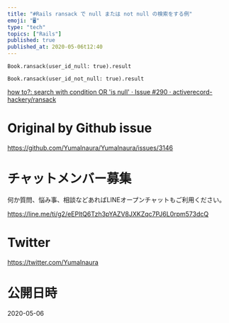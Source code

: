 ```yaml
---
title: "#Rails ransack で null または not null の検索をする例"
emoji: "🖥"
type: "tech"
topics: ["Rails"]
published: true
published_at: 2020-05-06t12:40
---
```


```
Book.ransack(user_id_null: true).result
```

```
Book.ransack(user_id_not_null: true).result
```

[how to?: search with condition OR 'is null' · Issue #290 · activerecord-hackery/ransack](https://github.com/activerecord-hackery/ransack/issues/290)

# Original by Github issue

https://github.com/YumaInaura/YumaInaura/issues/3146











<!-- Update From Qiita API -->

# チャットメンバー募集


何か質問、悩み事、相談などあればLINEオープンチャットもご利用ください。

https://line.me/ti/g2/eEPltQ6Tzh3pYAZV8JXKZqc7PJ6L0rpm573dcQ





# Twitter


https://twitter.com/YumaInaura


<!-- Update From Qiita API -->



# 公開日時

2020-05-06
